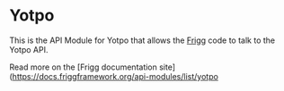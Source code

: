 # Yotpo

This is the API Module for Yotpo that allows the [Frigg](https://friggframework.org) code to talk to the Yotpo API.

Read more on the [Frigg documentation site](https://docs.friggframework.org/api-modules/list/yotpo
